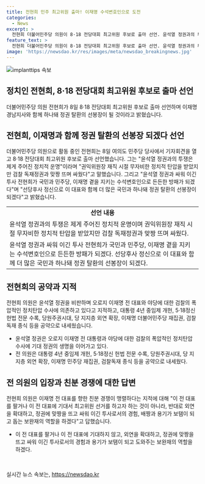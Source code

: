 ```yaml
---
title: 전현희 민주 최고위원 출마! 이재명 수석변호인으로 도전
categories:
  - News
excerpt: >
  전현희 더불어민주당 의원이 8·18 전당대회 최고위원 후보로 출마 선언. 윤석열 정권과의 투쟁을 강조하며 이재명과 더불어 정권 탈환을 선언하고, 국가 위기 극복을 촉구했다. 이를 위해 대통령 4년 중임제 개헌, 당원주권시대, 이재명 민주당 재집권 등의 공약을 내세웠다. 이 전 대표를 향한 친분 경쟁에 대해 반박하며 이전 대표를 팔거나 기대하는 것이 아닌 정권과 맞짱 뜨며 싸운 경험과 용기를 보탬으로 외연을 확장하고 돕는 역할을 할 것이라고 밝혔다.
feature_text: >
  전현희 더불어민주당 의원이 8·18 전당대회 최고위원 후보로 출마 선언. 윤석열 정권과의 투쟁을 강조하며 이재명과 더불어 정권 탈환을 선언하고, 국가 위기 극복을 촉구했다. 이를 위해 대통령 4년 중임제 개헌, 당원주권시대, 이재명 민주당 재집권 등의 공약을 내세웠다. 이 전 대표를 향한 친분 경쟁에 대해 반박하며 이전 대표를 팔거나 기대하는 것이 아닌 정권과 맞짱 뜨며 싸운 경험과 용기를 보탬으로 외연을 확장하고 돕는 역할을 할 것이라고 밝혔다.
image: 'https://newsdao.kr/res/images/meta/newsdao_breakingnews.jpg'
---
```


<p><img src="https://newsdao.kr/res/images/meta/newsdao_breakingnews.jpg" alt="implanttips 속보" /></p>

<h2>정치인 전현희, 8·18 전당대회 최고위원 후보로 출마 선언</h2>

<p data-ke-size="size16">더불어민주당 의원 전현희가 8일 8·18 전당대회 최고위원 후보로 출마 선언하며 이재명 경남지사와 함께 하나돼 정권 탈환의 선봉장이 될 것이라고 밝혔습니다. </p>

<h2 data-ke-size="size26">전현희, 이재명과 함께 정권 탈환의 선봉장 되겠다 선언</h2>

<p data-ke-size="size16">더불어민주당 의원으로 활동 중인 전현희는 8일 여의도 민주당 당사에서 기자회견을 열고 8·18 전당대회 최고위원 후보로 출마 선언했습니다. 그는 "윤석열 정권과의 투쟁은 제게 주어진 정치적 운명"이라며 "권익위원장 재직 시절 무자비한 정치적 탄압을 받았지만 검찰 독재정권과 맞짱 뜨며 싸웠다"고 말했습니다. 그리고 "윤석열 정권과 싸워 이긴 투사 전현희가 국민과 민주당, 이재명 곁을 지키는 수석변호인으로 든든한 방패가 되겠다"며 "선당후사 정신으로 이 대표와 함께 더 많은 국민과 하나돼 정권 탈환의 선봉장이 되겠다"고 밝혔습니다.</p>

<table>
  <tr>
    <td style="text-align: center; height: 17px;"><b>선언 내용</b></td>
  </tr>
  <tr>
    <td>윤석열 정권과의 투쟁은 제게 주어진 정치적 운명이며 권익위원장 재직 시절 무자비한 정치적 탄압을 받았지만 검찰 독재정권과 맞짱 뜨며 싸웠다.</td>
  </tr>
  <tr>
    <td>윤석열 정권과 싸워 이긴 투사 전현희가 국민과 민주당, 이재명 곁을 지키는 수석변호인으로 든든한 방패가 되겠다. 선당후사 정신으로 이 대표와 함께 더 많은 국민과 하나돼 정권 탈환의 선봉장이 되겠다.</td>
  </tr>
</table>

<h2 data-ke-size="size26">전현희의 공약과 지적</h2>

<p data-ke-size="size16">전현희 의원은 윤석열 정권을 비판하며 오로지 이재명 전 대표와 야당에 대한 검찰의 폭압적인 정치탄압 수사에 의존하고 있다고 지적하고, 대통령 4년 중임제 개헌, 5·18정신 헌법 전문 수록, 당원주권시대, 당 지지층 외연 확장, 이재명 더불어민주당 재집권, 검찰독재 종식 등을 공약으로 내세웠습니다.</p>

<ul>
  <li>윤석열 정권은 오로지 이재명 전 대통령과 야당에 대한 검찰의 폭압적인 정치탄압 수사에 기대 정권의 생명을 이어가고 있다.</li>
  <li>전 의원은 대통령 4년 중임제 개헌, 5·18정신 헌법 전문 수록, 당원주권시대, 당 지지층 외연 확장, 이재명 민주당 재집권, 검찰독재 종식 등을 공약으로 내세웠다.</li>
</ul>

<h2 data-ke-size="size26">전 의원의 입장과 친분 경쟁에 대한 답변</h2>

<p data-ke-size="size16">전현희 의원은 이재명 전 대표를 향한 친분 경쟁이 맹렬하다는 지적에 대해 "이 전 대표를 팔거나 이 전 대표에 기대서 최고위원 선거를 하고자 하는 것이 아니라, 반대로 외연을 확대하고, 정권에 맞짱을 뜨고 싸워 이긴 투사로서의 경험, 배짱과 용기가 보탬이 되고 돕는 보완재의 역할을 하겠다"고 답했습니다.</p>

<ul>
  <li>이 전 대표를 팔거나 이 전 대표에 기대하지 않고, 외연을 확대하고, 정권에 맞짱을 뜨고 싸워 이긴 투사로서의 경험과 용기가 보탬이 되고 도와주는 보완재의 역할을 하겠다.</li>
</ul>

<p data-ke-size="size16">&nbsp;</p>
실시간 뉴스 속보는, <a href="https://newsdao.kr" rel="dofollow">https://newsdao.kr</a>


